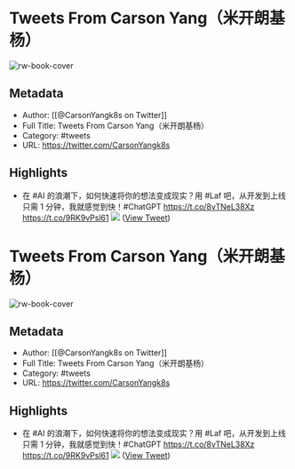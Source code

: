 # Tweets From Carson Yang（米开朗基杨）

![rw-book-cover](https://pbs.twimg.com/profile_images/1422792589556678658/yTi8xw9D.jpg)

## Metadata
- Author: [[@CarsonYangk8s on Twitter]]
- Full Title: Tweets From Carson Yang（米开朗基杨）
- Category: #tweets
- URL: https://twitter.com/CarsonYangk8s

## Highlights
- 在 #AI 的浪潮下，如何快速将你的想法变成现实？用 #Laf 吧，从开发到上线只需 1 分钟，我就感觉到快！#ChatGPT
  https://t.co/8vTNeL38Xz https://t.co/9RK9vPsl61
  ![](https://pbs.twimg.com/media/FsRqR-MaMAAnofd.jpg) ([View Tweet](https://twitter.com/CarsonYangk8s/status/1640553118558728194))
# Tweets From Carson Yang（米开朗基杨）

![rw-book-cover](https://pbs.twimg.com/profile_images/1422792589556678658/yTi8xw9D.jpg)

## Metadata
- Author: [[@CarsonYangk8s on Twitter]]
- Full Title: Tweets From Carson Yang（米开朗基杨）
- Category: #tweets
- URL: https://twitter.com/CarsonYangk8s

## Highlights
- 在 #AI 的浪潮下，如何快速将你的想法变成现实？用 #Laf 吧，从开发到上线只需 1 分钟，我就感觉到快！#ChatGPT
  https://t.co/8vTNeL38Xz https://t.co/9RK9vPsl61
  ![](https://pbs.twimg.com/media/FsRqR-MaMAAnofd.jpg) ([View Tweet](https://twitter.com/CarsonYangk8s/status/1640553118558728194))
